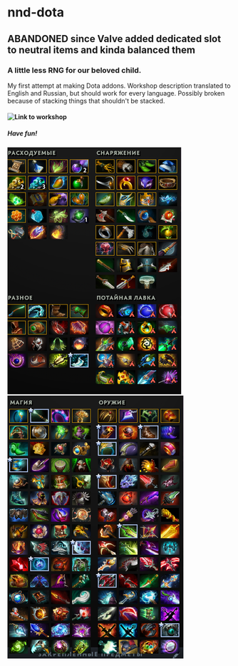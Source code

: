 # nnd-dota


## ABANDONED since Valve added dedicated slot to neutral items and kinda balanced them


### A little less RNG for our beloved child.

My first attempt at making Dota addons. Workshop description translated to English and Russian, but should work for every language.
Possibly broken because of stacking things that shouldn't be stacked.

#### ![Link to workshop](https://steamcommunity.com/sharedfiles/filedetails/?id=1968342337)
##### Have fun!

![Shop1](https://raw.githubusercontent.com/Crimento/nnd-dota/master/shop1.png)
![Shop2](https://raw.githubusercontent.com/Crimento/nnd-dota/master/shop2.png)
